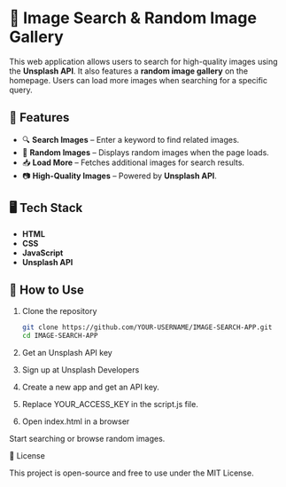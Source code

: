 # 📸 Image Search & Random Image Gallery

This web application allows users to search for high-quality images using the **Unsplash API**. It also features a **random image gallery** on the homepage. Users can load more images when searching for a specific query.

## 🚀 Features
- 🔍 **Search Images** – Enter a keyword to find related images.
- 🎲 **Random Images** – Displays random images when the page loads.
- 📥 **Load More** – Fetches additional images for search results.
- 📷 **High-Quality Images** – Powered by **Unsplash API**.

## 🖥️ Tech Stack
- **HTML**
- **CSS**
- **JavaScript**
- **Unsplash API**

## 📌 How to Use
1. Clone the repository  
   ```sh
   git clone https://github.com/YOUR-USERNAME/IMAGE-SEARCH-APP.git
   cd IMAGE-SEARCH-APP
2. Get an Unsplash API key

3. Sign up at Unsplash Developers
4. Create a new app and get an API key.
5. Replace YOUR_ACCESS_KEY in the script.js file.
6. Open index.html in a browser

Start searching or browse random images.

📜 License

This project is open-source and free to use under the MIT License.

